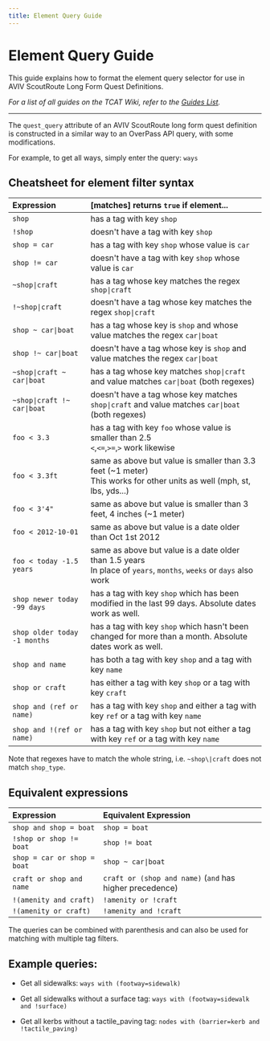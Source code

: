 ```yaml
---
title: Element Query Guide
---
```


# Element Query Guide

This guide explains how to format the element query selector for use in AVIV ScoutRoute Long Form Quest Definitions.

_For a list of all guides on the TCAT Wiki, refer to the [Guides List](../../../../../../guides-list/index.md)._

---

The `quest_query` attribute of an AVIV ScoutRoute long form quest definition is constructed in a similar way to an OverPass API query, with some modifications.

For example, to get all ways, simply enter the query: `ways`

## Cheatsheet for element filter syntax

| Expression                   | [matches] returns `true` if element...                                                                                    |
|:-----------------------------|:--------------------------------------------------------------------------------------------------------------------------|
| `shop`                       | has a tag with key `shop`                                                                                                 |
| `!shop`                      | doesn't have a tag with key `shop`                                                                                        |
| `shop = car`                 | has a tag with key `shop` whose value is `car`                                                                            |
| `shop != car`                | doesn't have a tag with key `shop` whose value is `car`                                                                   |
| `~shop\|craft`               | has a tag whose key matches the regex `shop\|craft`                                                                       |
| `!~shop\|craft`              | doesn't have a tag whose key matches the regex `shop\|craft`                                                              |
| `shop ~ car\|boat`           | has a tag whose key is `shop` and whose value matches the regex `car\|boat`                                               |
| `shop !~ car\|boat`          | doesn't have a tag whose key is `shop` and value matches the regex `car\|boat`                                            |
| `~shop\|craft ~ car\|boat`   | has a tag whose key matches `shop\|craft` and value matches `car\|boat` (both regexes)                                    |
| `~shop\|craft !~ car\|boat`  | doesn't have a tag whose key matches `shop\|craft` and value matches `car\|boat` (both regexes)                           |
| `foo < 3.3`                  | has a tag with key `foo` whose value is smaller than 2.5<br/>`<`,`<=`,`>=`,`>` work likewise                              |
| `foo < 3.3ft`                | same as above but value is smaller than 3.3 feet (~1 meter)<br/>This works for other units as well (mph, st, lbs, yds...) |
| `foo < 3'4"`                 | same as above but value is smaller than 3 feet, 4 inches (~1 meter)                                                       |
| `foo < 2012-10-01`           | same as above but value is a date older than Oct 1st 2012                                                                 |
| `foo < today -1.5 years`     | same as above but value is a date older than 1.5 years<br/>In place of `years`, `months`, `weeks` or `days` also work     |
| `shop newer today -99 days`  | has a tag with key `shop` which has been modified in the last 99 days. Absolute dates work as well.                       |
| `shop older today -1 months` | has a tag with key `shop` which hasn't been changed for more than a month. Absolute dates work as well.                   |
| `shop and name`              | has both a tag with key `shop` and a tag with key `name`                                                                  |
| `shop or craft`              | has either a tag with key `shop` or a tag with key `craft`                                                                |
| `shop and (ref or name)`     | has a tag with key `shop` and either a tag with key `ref` or a tag with key `name`                                        |
| `shop and !(ref or name)`    | has a tag with key `shop` but not either a tag with key `ref` or a tag with key `name`                                    |

Note that regexes have to match the whole string, i.e. `~shop\|craft` does not match `shop_type`.

## Equivalent expressions

| Expression                  | Equivalent Expression                                    |
|:----------------------------|:---------------------------------------------------------|
| `shop and shop = boat`      | `shop = boat`                                            |
| `!shop or shop != boat`     | `shop != boat`                                           |
| `shop = car or shop = boat` | `shop ~ car\|boat`                                       |
| `craft or shop and name`    | `craft or (shop and name)` (`and` has higher precedence) |
| `!(amenity and craft)`      | `!amenity or !craft`                                     |
| `!(amenity or craft)`       | `!amenity and !craft`                                    |

The queries can be combined with parenthesis and can also be used for matching with multiple tag filters.

## Example queries:

- Get all sidewalks: `ways with (footway=sidewalk)`

- Get all sidewalks without a surface tag: `ways with (footway=sidewalk and !surface)`

- Get all kerbs without a tactile_paving tag: `nodes with (barrier=kerb and !tactile_paving)`
